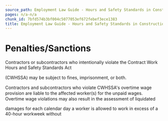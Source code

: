 ```yaml
---
source_path: Employment Law Guide - Hours and Safety Standards in Construction Contracts.md
pages: n/a-n/a
chunk_id: 7bfd574b3bf004c5077053ef672febef3ece1383
title: Employment Law Guide - Hours and Safety Standards in Construction Contracts
---
```

# Penalties/Sanctions

Contractors or subcontractors who intentionally violate the Contract Work Hours and Safety Standards Act

(CWHSSA) may be subject to ﬁnes, imprisonment, or both.

Contractors and subcontractors who violate CWHSSA's overtime wage provision are liable to the aﬀected worker(s) for the unpaid wages. Overtime wage violations may also result in the assessment of liquidated

damages for each calendar day a worker is allowed to work in excess of a 40-hour workweek without

